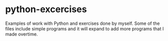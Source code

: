 # python-excercises
Examples of work with Python and exercises done by myself. Some of the files include simple programs and it will expand to add more programs that I made overtime.
